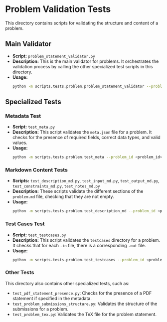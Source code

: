 # Problem Validation Tests

This directory contains scripts for validating the structure and content of a problem.

## Main Validator

-   **Script:** `problem_statement_validator.py`
-   **Description:** This is the main validator for problems. It orchestrates the validation process by calling the other specialized test scripts in this directory.
-   **Usage:**
    ```bash
    python -m scripts.tests.problem.problem_statement_validator --problem_id <problem_id>
    ```

## Specialized Tests

### Metadata Test

-   **Script:** `test_meta.py`
-   **Description:** This script validates the `meta.json` file for a problem. It checks for the presence of required fields, correct data types, and valid values.
-   **Usage:**
    ```bash
    python -m scripts.tests.problem.test_meta --problem_id <problem_id>
    ```

### Markdown Content Tests

-   **Scripts:** `test_description_md.py`, `test_input_md.py`, `test_output_md.py`, `test_constraints_md.py`, `test_notes_md.py`
-   **Description:** These scripts validate the different sections of the `problem.md` file, checking that they are not empty.
-   **Usage:**
    ```bash
    python -m scripts.tests.problem.test_description_md --problem_id <problem_id>
    ```

### Test Cases Test

-   **Script:** `test_testcases.py`
-   **Description:** This script validates the `testcases` directory for a problem. It checks that for each `.in` file, there is a corresponding `.out` file.
-   **Usage:**
    ```bash
    python -m scripts.tests.problem.test_testcases --problem_id <problem_id>
    ```

### Other Tests

This directory also contains other specialized tests, such as:
-   `test_pdf_statement_presence.py`: Checks for the presence of a PDF statement if specified in the metadata.
-   `test_problem_submissions_structure.py`: Validates the structure of the submissions for a problem.
-   `test_problem_tex.py`: Validates the TeX file for the problem statement.
